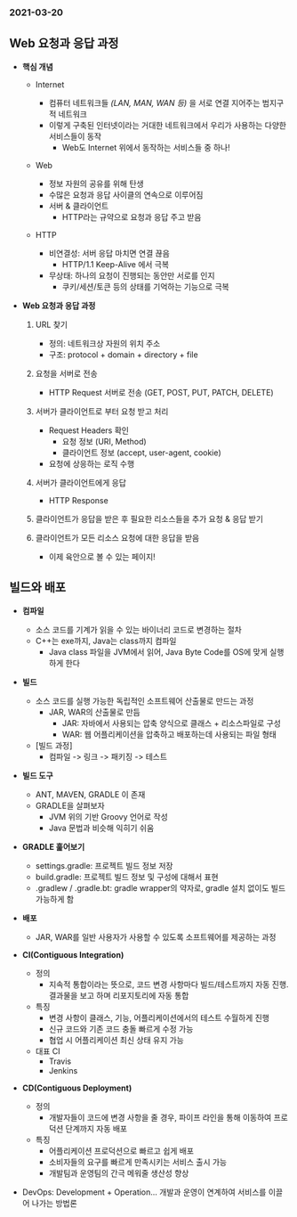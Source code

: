 ### 2021-03-20

## Web 요청과 응답 과정
- __핵심 개념__
    - Internet
        - 컴퓨터 네트워크들 *(LAN, MAN, WAN 등)* 을 서로 연결 지어주는 범지구적 네트워크
        - 이렇게 구축된 인터넷이라는 거대한 네트워크에서 우리가 사용하는 다양한 서비스들이 동작
            - Web도 Internet 위에서 동작하는 서비스들 중 하나!
    
    - Web
        - 정보 자원의 공유를 위해 탄생
        - 수많은 요청과 응답 사이클의 연속으로 이루어짐
        - 서버 & 클라이언트
            - HTTP라는 규약으로 요청과 응답 주고 받음
    
    - HTTP
        - 비연결성: 서버 응답 마치면 연결 끊음
            - HTTP/1.1 Keep-Alive 에서 극복
        - 무상태: 하나의 요청이 진행되는 동안만 서로를 인지
            - 쿠키/세션/토큰 등의 상태를 기억하는 기능으로 극복
            
- __Web 요청과 응답 과정__
    1. URL 찾기
        - 정의: 네트워크상 자원의 위치 주소
        - 구조: protocol + domain + directory + file
    
    2. 요청을 서버로 전송
        - HTTP Request 서버로 전송 (GET, POST, PUT, PATCH, DELETE)

    3. 서버가 클라이언트로 부터 요청 받고 처리
        - Request Headers 확인
            - 요청 정보 (URI, Method)
            - 클라이언트 정보 (accept, user-agent, cookie)
        - 요청에 상응하는 로직 수행

    4. 서버가 클라이언트에게 응답
        - HTTP Response

    5. 클라이언트가 응답을 받은 후 필요한 리소스들을 추가 요청 & 응답 받기
    
    6. 클라이언트가 모든 리소스 요청에 대한 응답을 받음
        - 이제 육안으로 볼 수 있는 페이지!

## 빌드와 배포
- __컴파일__
    - 소스 코드를 기계가 읽을 수 있는 바이너리 코드로 변경하는 절차
    - C++는 exe까지, Java는 class까지 컴파일
        - Java class 파일을 JVM에서 읽어, Java Byte Code를 OS에 맞게 실행하게 한다

- __빌드__
    - 소스 코드를 실행 가능한 독립적인 소프트웨어 산출물로 만드는 과정
        - JAR, WAR의 산출물로 만듬
            - JAR: 자바에서 사용되는 압축 양식으로 클래스 + 리소스파일로 구성
            - WAR: 웹 어플리케이션을 압축하고 배포하는데 사용되는 파일 형태
    - [빌드 과정] 
        - 컴파일 -> 링크 -> 패키징 -> 테스트

- __빌드 도구__
    - ANT, MAVEN, GRADLE 이 존재
    - GRADLE을 살펴보자
        - JVM 위의 기반 Groovy 언어로 작성
        - Java 문법과 비슷해 익히기 쉬움
        
- __GRADLE 훑어보기__
    - settings.gradle: 프로젝트 빌드 정보 저장
    - build.gradle: 프로젝트 빌드 정보 및 구성에 대해서 표현
    - .gradlew / .gradle.bt: gradle wrapper의 약자로, gradle 설치 없이도 빌드 가능하게 함

- __배포__
    - JAR, WAR를 일반 사용자가 사용할 수 있도록 소프트웨어를 제공하는 과정

- __CI(Contiguous Integration)__
    - 정의
        - 지속적 통합이라는 뜻으로, 코드 변경 사항마다 빌드/테스트까지 자동 진행. 결과물을 보고 하며 리포지토리에 자동 통합
    - 특징
        - 변경 사항이 클래스, 기능, 어플리케이션에서의 테스트 수월하게 진행
        - 신규 코드와 기존 코드 충돌 빠르게 수정 가능
        - 협업 시 어플리케이션 최신 상태 유지 가능
    - 대표 CI
        - Travis
        - Jenkins

- __CD(Contiguous Deployment)__
    - 정의
        - 개발자들이 코드에 변경 사항을 줄 경우, 파이프 라인을 통해 이동하여 프로덕션 단계까지 자동 배포
    - 특징
        - 어플리케이션 프로덕션으로 빠르고 쉽게 배포
        - 소비자들의 요구를 빠르게 만족시키는 서비스 출시 가능
        - 개발팀과 운영팀의 간극 메워줄 생산성 향상

- DevOps: Development + Operation... 개발과 운영이 연계하여 서비스를 이끌어 나가는 방법론
